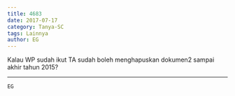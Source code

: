 ```yaml
---
title: 4683
date: 2017-07-17
category: Tanya-SC
tags: Lainnya
author: EG
---
```


Kalau WP sudah ikut TA sudah boleh menghapuskan dokumen2 sampai akhir tahun 2015?

---



`EG`
